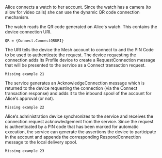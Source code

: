 
Alice connects a watch to her account. Since the watch has a camera (to allow for 
video calls) she can use the dynamic QR code connection mechanism.

The watch reads the QR code generated on Alice's watch. This contains
the device connection URI.

~~~~
QR = {Connect.ConnectQRURI}
~~~~

The URI tells the device the Mesh account to connect to and the PIN Code to be
used to authenticate the request. The device requesting the connection adds its
Profile device to create a RequestConnection message that will be presented to
the service as a Connect transaction request.


~~~~
Missing example 21
~~~~

The service generates an AcknowledgeConnection message which is returned to the
device requesting the connection (via the Connect transaction response) and
adds it to the inbound spool of the account for Alice's approval (or not).


~~~~
Missing example 22
~~~~

Alice's administration device synchronizes to the service and receives the
connection request acknowledgement from the service. Since the request is 
authenticated by a PIN code that has been marked for automatic execution, the
service can generate the assertions the device to participate in the account
and appends the corresponding RespondConnection message to the local delivery 
spool.


~~~~
Missing example 23
~~~~


